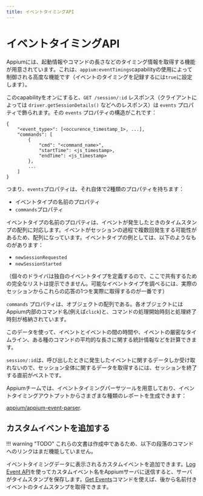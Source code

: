 ```yaml
---
title: イベントタイミングAPI
---
```


# イベントタイミングAPI

<!-- Appium comes with the ability to retrieve timing information about startup information and command length. This is an advanced feature that is controlled by the use of the `appium:eventTimings` capability (set it to `true` to log event timings). -->
Appiumには、起動情報やコマンドの長さなどのタイミング情報を取得する機能が用意されています。これは、`appium:eventTimings`capabilityの使用によって制御される高度な機能です（イベントのタイミングを記録するには`true`に設定します）。

<!-- With this capability turned on, the `GET /session/:id` response (i.e., the response to `driver.getSessionDetails()` or similar, depending on client) will be decorated with an `events` property. This is the structure of that `events` property: -->
このcapabilityをオンにすると、`GET /session/:id` レスポンス（クライアントによっては `driver.getSessionDetails()` などへのレスポンス）は `events` プロパティで飾られます。その `events` プロパティの構造がこれです：

```
{
    "<event_type>": [<occurence_timestamp_1>, ...],
    "commands": [
        {
            "cmd": "<command_name>",
            "startTime": <js_timestamp>,
            "endTime": <js_timestamp>
        },
        ...
    ]
}
```

<!-- In other words, the `events` property has 2 kinds of properties of its own: -->
つまり、`events`プロパティは、それ自体で2種類のプロパティを持ちます：

<!-- * Properties which are the names of event types
* The `commands` property -->
* イベントタイプの名前のプロパティ
* `commands`プロパティ

<!-- Properties which are names of event types correspond to an array of timestamps when that event happened. It's an array because events might happen multiple times in the course of a session. Examples of event types include: -->
イベントタイプの名前のプロパティは、イベントが発生したときのタイムスタンプの配列に対応します。イベントがセッションの過程で複数回発生する可能性があるため、配列になっています。イベントタイプの例としては、以下のようなものがあります：

* `newSessionRequested`
* `newSessionStarted`

<!-- (Individual drivers will define their own event types, so we do not have an exhaustive list to share here. It's best to actually get one of these responses from a real session to inspect the possible event types.) -->
（個々のドライバは独自のイベントタイプを定義するので、ここで共有するための完全なリストは提示できません。可能なイベントタイプを調べるには、実際のセッションからこれらの応答の1つを実際に取得するのが一番です）

<!-- The `commands` property is an array of objects. Each object has the name of the Appium-internal command (for example `click`), as well as the time the command started processing and the time it finished processing. -->
`commands` プロパティは、オブジェクトの配列である。各オブジェクトにはAppium内部のコマンド名(例えば`click`)と、コマンドの処理開始時刻と処理終了時刻が格納されています。

<!-- With this data, you can calculate the time between events, or a strict timeline of events, or statistical information about average length of a certain type of command, and so on. -->
このデータを使って、イベントとイベントの間の時間や、イベントの厳密なタイムライン、ある種のコマンドの平均的な長さに関する統計情報などを計算できます。

<!-- You can only receive data about events that have happened when you make the call to `/session/:id`, so the best time to get data about an entire session is right before quitting it. -->
`session/:id`は、呼び出したときに発生したイベントに関するデータしか受け取れないので、セッション全体に関するデータを取得するには、セッションを終了する直前がベストです。

<!-- The Appium team maintains an event timings parser tool that can be used tgenerate various kinds of reports from event timings output: [appium/appium-event-parser](https://github.com/appium/appium-event-parser). -->
Appiumチームでは、イベントタイミングパーサツールを用意しており、イベントタイミングアウトプットからさまざまな種類のレポートを生成できます： 

[appium/appium-event-parser](https://github.com/appium/appium-event-parser).

<!-- ## Add a custom event -->
## カスタムイベントを追加する

<!-- !!! warning "TODO" -->

<!-- The links to the commands in the following paragraph do not yet work since these docs are under construction. -->
!!! warning "TODO"
    これらの文書は作成中であるため、以下の段落のコマンドへのリンクはまだ機能していません。

<!-- You can add custom events that will show up in the event timings data. You can send a custom event name to the Appium server using the [Log Event API](#TODO), and the server will store the timestamp. The [Get Events](#TODO) command can be used to retrieve named events' timestamps later on. -->
イベントタイミングデータに表示されるカスタムイベントを追加できます。[Log Event API](#TODO)を使ってカスタムイベント名をAppiumサーバに送信すると、サーバがタイムスタンプを保存します。[Get Events](#TODO)コマンドを使えば、後から名前付きイベントのタイムスタンプを取得できます。
